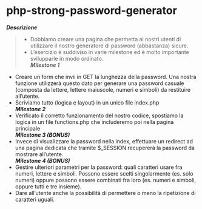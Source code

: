 # php-strong-password-generator

***Descrizione***  
> - Dobbiamo creare una pagina che permetta ai nostri utenti di utilizzare il nostro generatore di password (abbastanza) sicure.  
> - L’esercizio è suddiviso in varie milestone ed è molto importante svilupparle in modo ordinato.  
***Milestone 1***  
- Creare un form che invii in GET la lunghezza della password. Una nostra funzione utilizzerà questo dato per generare una password casuale (composta da lettere, lettere maiuscole, numeri e simboli) da restituire all’utente.  
- Scriviamo tutto (logica e layout) in un unico file index.php  
***Milestone 2***  
- Verificato il corretto funzionamento del nostro codice, spostiamo la logica in un file functions.php che includeremo poi nella pagina principale  
***Milestone 3 (BONUS)***  
- Invece di visualizzare la password nella index, effettuare un redirect ad una pagina dedicata che tramite $_SESSION recupererà la password da mostrare all’utente.  
***Milestone 4 (BONUS)***  
- Gestire ulteriori parametri per la password: quali caratteri usare fra numeri, lettere e simboli. Possono essere scelti singolarmente (es. solo numeri) oppure possono essere combinati fra loro (es. numeri e simboli, oppure tutti e tre insieme).  
- Dare all’utente anche la possibilità di permettere o meno la ripetizione di caratteri uguali.  
